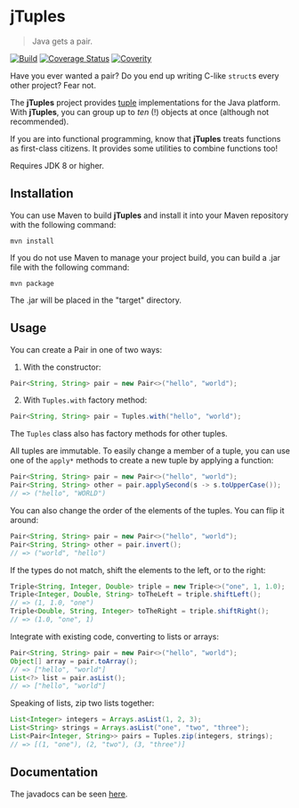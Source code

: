 # jTuples

> Java gets a pair.

[![Build](https://api.travis-ci.org/git-afsantos/jTuples.svg)](https://travis-ci.org/git-afsantos/jTuples)
[![Coverage Status](https://coveralls.io/repos/github/git-afsantos/jTuples/badge.svg?branch=master)](https://coveralls.io/github/git-afsantos/jTuples?branch=master)
[![Coverity](https://scan.coverity.com/projects/8822/badge.svg)](https://scan.coverity.com/projects/git-afsantos-jtuples)

Have you ever wanted a pair? Do you end up writing C-like `struct`s every other project? Fear not.

The **jTuples** project provides [tuple](http://en.wikipedia.org/wiki/Tuple) implementations for the Java platform.
With **jTuples**, you can group up to *ten* (!) objects at once (although not recommended).

If you are into functional programming, know that **jTuples** treats functions as first-class citizens.
It provides some utilities to combine functions too!

Requires JDK 8 or higher.

## Installation

You can use Maven to build **jTuples** and install it into your Maven
repository with the following command:

```console
mvn install
```

If you do not use Maven to manage your project build, you can build a .jar
file with the following command:

```console
mvn package
```

The .jar will be placed in the "target" directory.

## Usage

You can create a Pair in one of two ways:

1. With the constructor:
  ```java
  Pair<String, String> pair = new Pair<>("hello", "world");
  ```

2. With `Tuples.with` factory method:
  ```java
  Pair<String, String> pair = Tuples.with("hello", "world");
  ```

The `Tuples` class also has factory methods for other tuples.

All tuples are immutable. To easily change a member of a tuple, you can use
one of the `apply*` methods to create a new tuple by applying a function:

```java
Pair<String, String> pair = new Pair<>("hello", "world");
Pair<String, String> other = pair.applySecond(s -> s.toUpperCase());
// => ("hello", "WORLD")
```

You can also change the order of the elements of the tuples.
You can flip it around:

```java
Pair<String, String> pair = new Pair<>("hello", "world");
Pair<String, String> other = pair.invert();
// => ("world", "hello")
```

If the types do not match, shift the elements to the left, or to the right:

```java
Triple<String, Integer, Double> triple = new Triple<>("one", 1, 1.0);
Triple<Integer, Double, String> toTheLeft = triple.shiftLeft();
// => (1, 1.0, "one")
Triple<Double, String, Integer> toTheRight = triple.shiftRight();
// => (1.0, "one", 1)
```

Integrate with existing code, converting to lists or arrays:

```java
Pair<String, String> pair = new Pair<>("hello", "world");
Object[] array = pair.toArray();
// => ["hello", "world"]
List<?> list = pair.asList();
// => ["hello", "world"]
```

Speaking of lists, zip two lists together:

```java
List<Integer> integers = Arrays.asList(1, 2, 3);
List<String> strings = Arrays.asList("one", "two", "three");
List<Pair<Integer, String>> pairs = Tuples.zip(integers, strings);
// => [(1, "one"), (2, "two"), (3, "three")]
```

## Documentation

The javadocs can be seen [here](http://git-afsantos.github.io/jTuples/).
